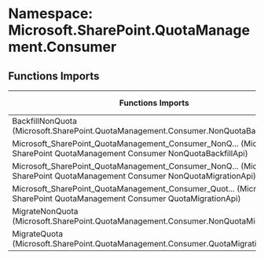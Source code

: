# Namespace: Microsoft.SharePoint.QuotaManagement.Consumer

## Functions Imports

Functions Imports | SPO | SP 2019 | SP 2016 | SP 2013
----------|:---:|:-------:|:-------:|:-------:
BackfillNonQuota (Microsoft.SharePoint.QuotaManagement.Consumer.NonQuotaBackfillApi) | ✅ | ❌ | ❌ | ❌
<span title="Microsoft_SharePoint_QuotaManagement_Consumer_NonQuotaBackfillApi">Microsoft_SharePoint_QuotaManagement_Consumer_NonQ...</span> (Microsoft SharePoint QuotaManagement Consumer NonQuotaBackfillApi) | ✅ | ❌ | ❌ | ❌
<span title="Microsoft_SharePoint_QuotaManagement_Consumer_NonQuotaMigrationApi">Microsoft_SharePoint_QuotaManagement_Consumer_NonQ...</span> (Microsoft SharePoint QuotaManagement Consumer NonQuotaMigrationApi) | ✅ | ❌ | ❌ | ❌
<span title="Microsoft_SharePoint_QuotaManagement_Consumer_QuotaMigrationApi">Microsoft_SharePoint_QuotaManagement_Consumer_Quot...</span> (Microsoft SharePoint QuotaManagement Consumer QuotaMigrationApi) | ✅ | ❌ | ❌ | ❌
MigrateNonQuota (Microsoft.SharePoint.QuotaManagement.Consumer.NonQuotaMigrationApi) | ✅ | ❌ | ❌ | ❌
MigrateQuota (Microsoft.SharePoint.QuotaManagement.Consumer.QuotaMigrationApi) | ✅ | ❌ | ❌ | ❌